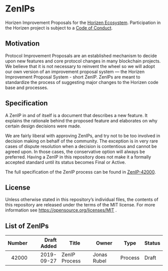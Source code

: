 # ZenIPs

Horizen Improvement Proposals for the [Horizen Ecosystem](https://www.horizen.global).
Participation in the Horizen project is subject to a [Code of Conduct](https://github.com/ZencashOfficial/zenips/blob/master/code_of_conduct.md).

## Motivation

Protocol Improvement Proposals are an established mechanism to decide upon new features and core protocol changes in many blockchain projects.
We believe that it is not necessary to reinvent the wheel so we will adopt our own version of an improvement proposal system — the Horizen Improvement Proposal System - short ZenIP.
ZenIPs are meant to standardize the process of suggesting major changes to the Horizen code base and processes.

## Specification

A ZenIP in and of itself is a document that describes a new feature. It explains the rationale behind the proposed feature and elaborates on why certain design decisions were made.

We are fairly liberal with approving ZenIPs, and try not to be too involved in decision making on behalf of the community. The exception is in very rare cases of dispute resolution when a decision is contentious and cannot be agreed upon. In those cases, the conservative option will always be preferred.
Having a ZenIP in this repository does not make it a formally accepted standard until its status becomes Final or Active.

The full specification of the ZenIP process can be found in [ZenIP-42000](https://github.com/ZencashOfficial/zenips/blob/master/zenip-42000.md).

## License

Unless otherwise stated in this repository’s individual files, the contents of this repository are released under the terms of the MIT license. For more information see https://opensource.org/licenses/MIT .

## List of ZenIPs

| Number | Draft Added | Title         | Owner       | Type    | Status |
| -----: | ----------: | ------------- | ----------- | ------- | ------ |
| 42000  |  2019-09-27 | ZenIP Process | Jonas Rubel | Process | Draft  |
